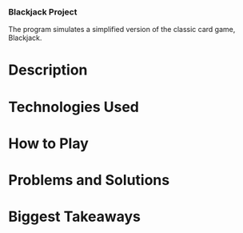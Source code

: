 ### Blackjack Project
The program simulates a simplified version of the classic card game, Blackjack.

# Description

# Technologies Used


# How to Play

# Problems and Solutions
	
# Biggest Takeaways
